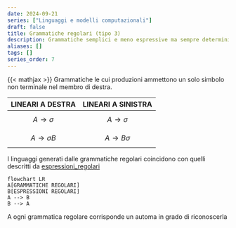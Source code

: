 ```yaml
---
date: 2024-09-21
series: ["Linguaggi e modelli computazionali"]
draft: false
title: Grammatiche regolari (tipo 3)
description: Grammatiche semplici e meno espressive ma sempre deterministiche
aliases: []
tags: []
series_order: 7
---
```


{{< mathjax >}}
Grammatiche le cui  produzioni ammettono un solo simbolo non terminale nel membro di destra.


| LINEARI A DESTRA             | LINEARI A SINISTRA          |
| ---------------------------- | --------------------------- |
| $$A \rightarrow \sigma  $$   | $$A \rightarrow \sigma  $$  |
| $$A \rightarrow \sigma B  $$ | $$A \rightarrow B\sigma  $$ |


I linguaggi generati dalle grammatiche regolari coincidono con quelli descritti da [espressioni_regolari](/linguaggi_modelli_computazionali/espressioni_regolari)

```mermaid
flowchart LR
A[GRAMMATICHE REGOLARI]
B[ESPRESSIONI REGOLARI]
A --> B
B --> A
```

A ogni grammatica regolare corrisponde un automa in grado di riconoscerla
